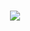 <h1 align="center"PAINÉL COVID-19</h1>

<img src="https://1.bp.blogspot.com/-DTpP_jGpX0Y/YACsDGpCyUI/AAAAAAAAQ3I/6JCysdvx2t4MNFCXPZDD8psNBQbOLhA7ACNcBGAsYHQ/s1561/dashboard-covid.png"/>

